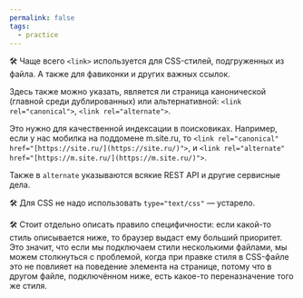 ```yaml
---
permalink: false
tags:
  - practice
---
```



🛠 Чаще всего `<link>` используется для CSS-стилей, подгруженных из файла. А также для фавиконки и других важных ссылок.

Здесь также можно указать, является ли страница канонической (главной среди дублированных) или альтернативной: `<link rel="canonical">`, `<link rel="alternate">`.

Это нужно для качественной индексации в поисковиках. Например, если у нас мобилка на поддомене m.site.ru, то `<link rel="canonical" href="[https://site.ru/](https://site.ru/)">`, и `<link rel="alternate" href="[https://m.site.ru/](https://m.site.ru/)">`.

Также в `alternate` указываются всякие REST API и другие сервисные дела.

🛠 Для CSS не надо использовать `type="text/css"` — устарело.

🛠 Стоит отдельно описать правило специфичности: если какой-то стиль описывается ниже, то браузер выдаст ему больший приоритет. Это значит, что если мы подключаем стили несколькими файлами, мы можем столкнуться с проблемой, когда при правке стиля в CSS-файле это не повлияет на поведение элемента на странице, потому что в другом файле, подключённом ниже, есть какое-то переназначение того же стиля.

